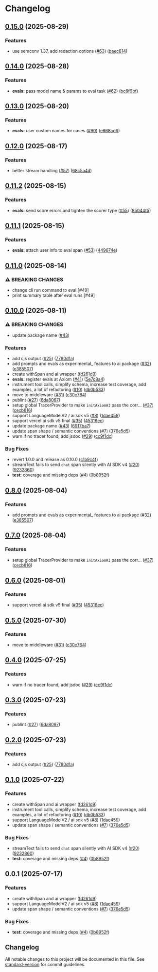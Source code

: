 # Changelog

## [0.15.0](https://github.com/axiomhq/ai/compare/axiom-v0.14.0...axiom-v0.15.0) (2025-08-29)


### Features

* use semconv 1.37, add redaction options ([#63](https://github.com/axiomhq/ai/issues/63)) ([baec814](https://github.com/axiomhq/ai/commit/baec814311d2a3e97ad1edb4c8ba3b661208720e))

## [0.14.0](https://github.com/axiomhq/ai/compare/axiom-v0.13.0...axiom-v0.14.0) (2025-08-28)


### Features

* **evals:** pass model name & params to eval task ([#62](https://github.com/axiomhq/ai/issues/62)) ([bc6f9bf](https://github.com/axiomhq/ai/commit/bc6f9bfb93c8311414e60ddd3dd822e726798257))

## [0.13.0](https://github.com/axiomhq/ai/compare/axiom-v0.12.0...axiom-v0.13.0) (2025-08-20)


### Features

* **evals:** user custom names for cases ([#60](https://github.com/axiomhq/ai/issues/60)) ([e868ad6](https://github.com/axiomhq/ai/commit/e868ad6156f36ebca1e9ffd1aa69f58e47772ec8))

## [0.12.0](https://github.com/axiomhq/ai/compare/axiom-v0.11.2...axiom-v0.12.0) (2025-08-17)


### Features

* better stream handling ([#57](https://github.com/axiomhq/ai/issues/57)) ([68c5a4d](https://github.com/axiomhq/ai/commit/68c5a4df3cbc1c30ad858817e8592d8a275c4014))

## [0.11.2](https://github.com/axiomhq/ai/compare/axiom-v0.11.1...axiom-v0.11.2) (2025-08-15)


### Features

* **evals:** send score errors and tighten the scorer type ([#55](https://github.com/axiomhq/ai/issues/55)) ([85044f5](https://github.com/axiomhq/ai/commit/85044f529eefe4a767cbb82780dcc3ed869e4723))

## [0.11.1](https://github.com/axiomhq/ai/compare/axiom-v0.11.0...axiom-v0.11.1) (2025-08-15)


### Features

* **evals:** attach user info to eval span ([#53](https://github.com/axiomhq/ai/issues/53)) ([449674e](https://github.com/axiomhq/ai/commit/449674e3a89ca8f0672b0cdbf0e40ab1f1cd1c2a))

## [0.11.0](https://github.com/axiomhq/ai/compare/axiom-v0.10.0...axiom-v0.11.0) (2025-08-14)


### ⚠ BREAKING CHANGES

* change cli run command to eval [#49]
* print summary table after eval runs [#49]

## [0.10.0](https://github.com/axiomhq/ai/compare/axiom-v0.8.0...axiom-v0.10.0) (2025-08-11)


### ⚠ BREAKING CHANGES

* update package name ([#43](https://github.com/axiomhq/ai/issues/43))

### Features

* add cjs output ([#25](https://github.com/axiomhq/ai/issues/25)) ([7780d1a](https://github.com/axiomhq/ai/commit/7780d1a9631054969522a20a16f8f327d2954ebc))
* add prompts and evals as experimental_ features to ai package ([#32](https://github.com/axiomhq/ai/issues/32)) ([e385507](https://github.com/axiomhq/ai/commit/e385507e98472ac62ad98c7545164184ab592868))
* create withSpan and ai wrapper ([fd261d9](https://github.com/axiomhq/ai/commit/fd261d97571e281b59dcab6d52b19162d0c757cd))
* **evals:** register evals at Axiom ([#41](https://github.com/axiomhq/ai/issues/41)) ([5e7c8a4](https://github.com/axiomhq/ai/commit/5e7c8a4f3f94a897cd2ee7d3e7f91b80c3cb5855))
* instrument tool calls, simplify schema, increase test coverage, add examples, a lot of refactoring ([#10](https://github.com/axiomhq/ai/issues/10)) ([db0b533](https://github.com/axiomhq/ai/commit/db0b533b989c2c9b84b78f4b3df00474aaae0473))
* move to middleware ([#31](https://github.com/axiomhq/ai/issues/31)) ([c30c764](https://github.com/axiomhq/ai/commit/c30c764661e347f90fb70ad6a3babd14fbe70040))
* publint ([#27](https://github.com/axiomhq/ai/issues/27)) ([6da8067](https://github.com/axiomhq/ai/commit/6da8067a2e442c5fdca7d10f734a0a0d14765912))
* setup global TracerProvider to make `initAxiomAI` pass the corr… ([#37](https://github.com/axiomhq/ai/issues/37)) ([cecb816](https://github.com/axiomhq/ai/commit/cecb8163dbf390f65030f0181109aef46e7377f1))
* support LanguageModelV2 / ai sdk v5 ([#8](https://github.com/axiomhq/ai/issues/8)) ([1dae459](https://github.com/axiomhq/ai/commit/1dae4591cdc08763bebe01fd8b55ce8bfeb99b3f))
* support vercel ai sdk v5 final ([#35](https://github.com/axiomhq/ai/issues/35)) ([45316ec](https://github.com/axiomhq/ai/commit/45316ec0f88228f5ececdba4a9c99922e65296e1))
* update package name ([#43](https://github.com/axiomhq/ai/issues/43)) ([6917ba7](https://github.com/axiomhq/ai/commit/6917ba7eb5c7c5187149360b3f1dfad923bde322))
* update span shape / semantic conventions ([#7](https://github.com/axiomhq/ai/issues/7)) ([376e5d5](https://github.com/axiomhq/ai/commit/376e5d50b6be48a44d9052b8e99e5e6547d52501))
* warn if no tracer found, add jsdoc ([#29](https://github.com/axiomhq/ai/issues/29)) ([cc9f1dc](https://github.com/axiomhq/ai/commit/cc9f1dcd1ea1298de70c332f4908c4e1dbe5686a))


### Bug Fixes

* revert 1.0.0 and release as 0.10.0 ([c1b9c4f](https://github.com/axiomhq/ai/commit/c1b9c4fadadf06349659476afd62284eb79a9a0f))
* streamText fails to send `chat` span silently with AI SDK v4 ([#20](https://github.com/axiomhq/ai/issues/20)) ([9232860](https://github.com/axiomhq/ai/commit/9232860664580a87e1e55f9b372dca31f18a8f0e))
* **test:** coverage and missing deps ([#4](https://github.com/axiomhq/ai/issues/4)) ([0b8952f](https://github.com/axiomhq/ai/commit/0b8952f095712f2b88abfd7556bff566c6716dd9))

## [0.8.0](https://github.com/axiomhq/ai/compare/ai-v0.7.0...ai-v0.8.0) (2025-08-04)


### Features

* add prompts and evals as experimental_ features to ai package ([#32](https://github.com/axiomhq/ai/issues/32)) ([e385507](https://github.com/axiomhq/ai/commit/e385507e98472ac62ad98c7545164184ab592868))

## [0.7.0](https://github.com/axiomhq/ai/compare/ai-v0.6.0...ai-v0.7.0) (2025-08-04)


### Features

* setup global TracerProvider to make `initAxiomAI` pass the corr… ([#37](https://github.com/axiomhq/ai/issues/37)) ([cecb816](https://github.com/axiomhq/ai/commit/cecb8163dbf390f65030f0181109aef46e7377f1))

## [0.6.0](https://github.com/axiomhq/ai/compare/ai-v0.5.0...ai-v0.6.0) (2025-08-01)


### Features

* support vercel ai sdk v5 final ([#35](https://github.com/axiomhq/ai/issues/35)) ([45316ec](https://github.com/axiomhq/ai/commit/45316ec0f88228f5ececdba4a9c99922e65296e1))

## [0.5.0](https://github.com/axiomhq/ai/compare/ai-v0.4.0...ai-v0.5.0) (2025-07-30)


### Features

* move to middleware ([#31](https://github.com/axiomhq/ai/issues/31)) ([c30c764](https://github.com/axiomhq/ai/commit/c30c764661e347f90fb70ad6a3babd14fbe70040))

## [0.4.0](https://github.com/axiomhq/ai/compare/ai-v0.3.0...ai-v0.4.0) (2025-07-25)


### Features

* warn if no tracer found, add jsdoc ([#29](https://github.com/axiomhq/ai/issues/29)) ([cc9f1dc](https://github.com/axiomhq/ai/commit/cc9f1dcd1ea1298de70c332f4908c4e1dbe5686a))

## [0.3.0](https://github.com/axiomhq/ai/compare/ai-v0.2.0...ai-v0.3.0) (2025-07-23)


### Features

* publint ([#27](https://github.com/axiomhq/ai/issues/27)) ([6da8067](https://github.com/axiomhq/ai/commit/6da8067a2e442c5fdca7d10f734a0a0d14765912))

## [0.2.0](https://github.com/axiomhq/ai/compare/ai-v0.1.0...ai-v0.2.0) (2025-07-23)


### Features

* add cjs output ([#25](https://github.com/axiomhq/ai/issues/25)) ([7780d1a](https://github.com/axiomhq/ai/commit/7780d1a9631054969522a20a16f8f327d2954ebc))

## [0.1.0](https://github.com/axiomhq/ai/compare/ai-v0.0.2...ai-v0.1.0) (2025-07-22)


### Features

* create withSpan and ai wrapper ([fd261d9](https://github.com/axiomhq/ai/commit/fd261d97571e281b59dcab6d52b19162d0c757cd))
* instrument tool calls, simplify schema, increase test coverage, add examples, a lot of refactoring ([#10](https://github.com/axiomhq/ai/issues/10)) ([db0b533](https://github.com/axiomhq/ai/commit/db0b533b989c2c9b84b78f4b3df00474aaae0473))
* support LanguageModelV2 / ai sdk v5 ([#8](https://github.com/axiomhq/ai/issues/8)) ([1dae459](https://github.com/axiomhq/ai/commit/1dae4591cdc08763bebe01fd8b55ce8bfeb99b3f))
* update span shape / semantic conventions ([#7](https://github.com/axiomhq/ai/issues/7)) ([376e5d5](https://github.com/axiomhq/ai/commit/376e5d50b6be48a44d9052b8e99e5e6547d52501))


### Bug Fixes

* streamText fails to send `chat` span silently with AI SDK v4 ([#20](https://github.com/axiomhq/ai/issues/20)) ([9232860](https://github.com/axiomhq/ai/commit/9232860664580a87e1e55f9b372dca31f18a8f0e))
* **test:** coverage and missing deps ([#4](https://github.com/axiomhq/ai/issues/4)) ([0b8952f](https://github.com/axiomhq/ai/commit/0b8952f095712f2b88abfd7556bff566c6716dd9))

## 0.0.1 (2025-07-17)


### Features

* create withSpan and ai wrapper ([fd261d9](https://github.com/axiomhq/ai/commit/fd261d97571e281b59dcab6d52b19162d0c757cd))
* support LanguageModelV2 / ai sdk v5 ([#8](https://github.com/axiomhq/ai/issues/8)) ([1dae459](https://github.com/axiomhq/ai/commit/1dae4591cdc08763bebe01fd8b55ce8bfeb99b3f))
* update span shape / semantic conventions ([#7](https://github.com/axiomhq/ai/issues/7)) ([376e5d5](https://github.com/axiomhq/ai/commit/376e5d50b6be48a44d9052b8e99e5e6547d52501))


### Bug Fixes

* **test:** coverage and missing deps ([#4](https://github.com/axiomhq/ai/issues/4)) ([0b8952f](https://github.com/axiomhq/ai/commit/0b8952f095712f2b88abfd7556bff566c6716dd9))

## Changelog

All notable changes to this project will be documented in this file. See [standard-version](https://github.com/conventional-changelog/standard-version) for commit guidelines.
